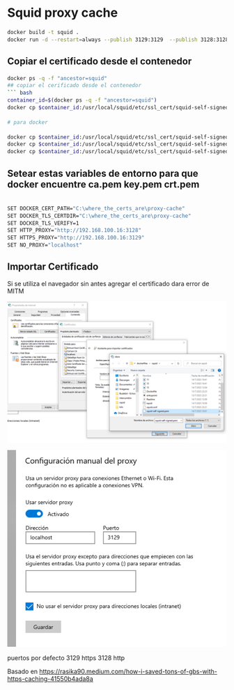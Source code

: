 # Squid proxy cache

``` bash
docker build -t squid .
docker run -d --restart=always --publish 3129:3129  --publish 3128:3128  --volume $(pwd)/squid/cache:/var/spool/squid   squid
```

## Copiar el certificado desde el contenedor

``` bash
docker ps -q -f "ancestor=squid"
## copiar el cerificado desde el contenedor
``` bash
container_id=$(docker ps -q -f "ancestor=squid")
docker cp $container_id:/usr/local/squid/etc/ssl_cert/squid-self-signed.pem squid-self-signed.pem

# para docker

docker cp $container_id:/usr/local/squid/etc/ssl_cert/squid-self-signed.pem ca.pem
docker cp $container_id:/usr/local/squid/etc/ssl_cert/squid-self-signed.key key.pem
docker cp $container_id:/usr/local/squid/etc/ssl_cert/squid-self-signed.crt crt.pem

```

## Setear estas variables de entorno para que docker encuentre ca.pem key.pem crt.pem

``` bash

SET DOCKER_CERT_PATH="C:\where_the_certs_are\proxy-cache"
SET DOCKER_TLS_CERTDIR="C:\where_the_certs_are\proxy-cache"
SET DOCKER_TLS_VERIFY=1
SET HTTP_PROXY="http://192.168.100.16:3128"
SET HTTPS_PROXY="http://192.168.100.16:3129"
SET NO_PROXY="localhost"

```

## Importar Certificado
Si se utiliza el navegador sin antes agregar el certificado dara error de MITM


![seleccionar proxy](./14.png)


![seleccionar proxy](./15.png)



puertos por defecto
3129 https
3128 http

Basado en
https://rasika90.medium.com/how-i-saved-tons-of-gbs-with-https-caching-41550b4ada8a




